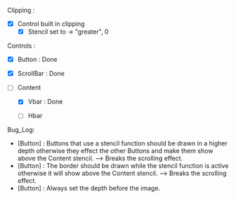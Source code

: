 Clipping :

- [x] Control built in clipping 
  - [x] Stencil set to -> "greater", 0

Controls :

- [x] Button : Done

- [x] ScrollBar : Done

- [ ] Content

  - [x] Vbar : Done
  - [ ] Hbar 
  
  

Bug_Log:

* [Button] : Buttons that use a stencil function should be drawn in a higher depth otherwise they effect the other Buttons and make them show above the Content stencil. --> Breaks the scrolling effect.
* [Button] : The border should be drawn while the stencil function is active otherwise it will show above the Content stencil. --> Breaks the scrolling effect.
* [Button] : Always set the depth before the image. 
